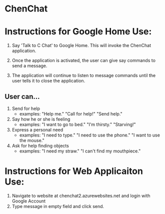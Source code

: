 # ChenChat

# Instructions for Google Home Use:
1. Say 'Talk to C Chat' to Google Home.  This will invoke the ChenChat application.

2. Once the application is activated, the user can give say commands to send a message.
3. The application will continue to listen to message commands until the user tells it to close the application.

## User can...
1. Send for help
	* examples: "Help me." "Call for help!" "Send help."
2. Say how he or she is feeling
	* examples: "I want to go to bed." "I'm thirsty." "Starving!"
3. Express a personal need
	* examples: "I need to type." "I need to use the phone." "I want to use the mouse."
4. Ask for help finding objects
	* examples: "I need my straw." "I can't find my mouthpiece."

# Instructions for Web Applicaiton Use:
1. Navigate to website at chenchat2.azurewebsites.net and login with Google Account
2. Type message in empty field and click send.



